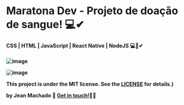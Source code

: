 # Maratona Dev - Projeto de doação de sangue! 💻✔  


 <h4> CSS | HTML | JavaScript | React Native | NodeJS  💻🚀✔ <h4>
  




![image](https://user-images.githubusercontent.com/60414493/80438632-074e2a80-88db-11ea-866e-a6f5cf471a9e.png)

![image](https://user-images.githubusercontent.com/60414493/80438763-5005e380-88db-11ea-9a85-5640d3f449c2.png)





This project is under the MIT license. See the [LICENSE](https://github.com/jeannzk021/Maratona-Dev-9.0) for details.)

by Jean Machado :wave: [Get in touch!](https://www.linkedin.com/in/jeanmachado021)🚀😎
